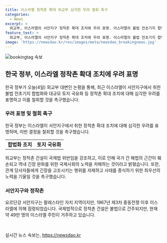 ```yaml
---
title: 이스라엘 정착촌 확대 외교부 심각한 우려 철회 촉구
categories:
  - News
excerpt: >
  외교부, 이스라엘의 서안지구 정착촌 확대 조치에 우려 표명. 이스라엘의 불법 전초기지 합법화와 대규모 토지 국유화 조치에 대해 국제법 위반과 해결 노력 방해로 지적. 이스라엘에 결정 철회 촉구하며 관계 당사자들의 긴장 증폭 행위 자제와 사태 종식을 위한 최우선 노력을 촉구. 서안지구는 팔레스타인 자치 지역인데 이스라엘이 점령한 곳으로 국제법적으로 정착촌은 불법으로 간주되고 있음.
feature_text: >
  외교부, 이스라엘의 서안지구 정착촌 확대 조치에 우려 표명. 이스라엘의 불법 전초기지 합법화와 대규모 토지 국유화 조치에 대해 국제법 위반과 해결 노력 방해로 지적. 이스라엘에 결정 철회 촉구하며 관계 당사자들의 긴장 증폭 행위 자제와 사태 종식을 위한 최우선 노력을 촉구. 서안지구는 팔레스타인 자치 지역인데 이스라엘이 점령한 곳으로 국제법적으로 정착촌은 불법으로 간주되고 있음.
image: 'https://newsdao.kr/res/images/meta/newsdao_breakingnews.jpg'
---
```


<p><img src="https://newsdao.kr/res/images/meta/newsdao_breakingnews.jpg" alt="bookingtag 속보" /></p>

<h2 data-ke-size="size26">한국 정부, 이스라엘 정착촌 확대 조치에 우려 표명</h2>

<p data-ke-size="size16">한국 정부가 오늘(4일) 외교부 대변인 논평을 통해, 최근 이스라엘이 서안지구에서 취한 불법 전초기지 합법화와 대규모 토지 국유화 등 정착촌 확대 조치에 대해 심각한 우려를 표명하고 이를 철회할 것을 촉구했습니다.</p>

<h3>우려 표명 및 철회 촉구</h3>

<p data-ke-size="size16">한국 정부는 이스라엘이 서안지구에서 취한 정착촌 확대 조치에 대해 심각한 우려를 표명하며, 이번 결정을 철회할 것을 촉구했습니다.</p>

<table>
    <tr>
        <td style="text-align: center; height: 17px;"><b>합법화 조치</b></td>
        <td style="text-align: center; height: 17px;"><b>토지 국유화</b></td>
    </tr>
</table>

<p data-ke-size="size16">외교부는 정착촌 건설이 국제법 위반임을 강조하고, 이로 인해 국가 간 해법의 근간이 훼손되고 역내 긴장 완화를 위한 국제사회의 노력을 저해하는 것이라고 밝혔습니다. 또한, 관계 당사자들에게 긴장을 고조시키는 행위를 자제하고 사태를 종식하기 위한 최우선의 노력을 기울일 것을 촉구했습니다.</p>

<h3>서안지구와 정착촌</h3>

<p data-ke-size="size16">요르단강 서안지구는 팔레스타인 자치 지역이지만, 1967년 제3차 중동전쟁 이후 이스라엘에 의해 점령되었습니다. 국제법적으로 정착촌 건설은 불법으로 간주되지만, 현재 약 49만 명의 이스라엘 주민이 거주하고 있습니다.</p>

<p data-ke-size="size16">&nbsp;</p>
실시간 뉴스 속보는, <a href="https://newsdao.kr" rel="dofollow">https://newsdao.kr</a>


